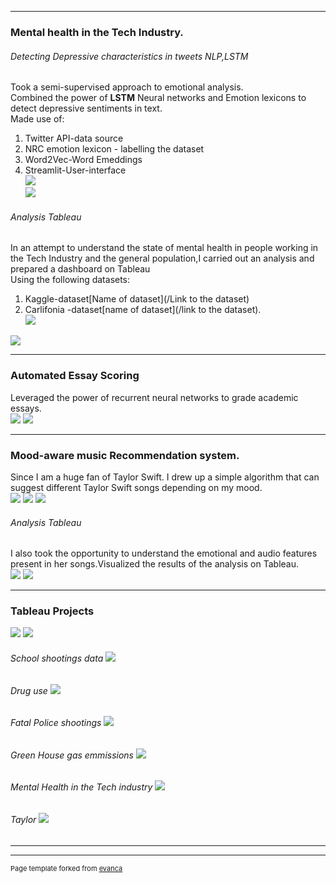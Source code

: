
---

### Mental health in the Tech Industry.

###### Detecting Depressive characteristics in tweets NLP,LSTM
Took a semi-supervised approach to emotional analysis.<br>
Combined the power of **LSTM** Neural networks and Emotion lexicons to detect depressive sentiments in text.<br>
Made use of:
1. Twitter API-data source
2. NRC emotion lexicon - labelling the dataset
3. Word2Vec-Word Emeddings
4. Streamlit-User-interface <br>
[![](https://img.shields.io/badge/colab-Run%20colab%20notebook-orange)](link-to-our-project) <br>
[![](https://img.shields.io/badge/streamlit-View%20App-red)](Link-to-app)

###### Analysis Tableau
In an attempt to understand the state of mental health in people working in the Tech Industry and the general population,I carried out an analysis and prepared a dashboard on Tableau<br>
Using the following datasets:
1. Kaggle-dataset[Name of dataset](/Link to the dataset)
2. Carlifonia -dataset[name of dataset](/link to the dataset).<br> 
[![](https://img.shields.io/badge/Tableau-Dashboard-blue)](/Link-to-app)
<img src="images/mh-image.jpg? raw=true"/>


---
### Automated Essay Scoring
Leveraged the power of recurrent neural networks to grade academic essays.<br>
[![](https://img.shields.io/badge/Github-View%20Code-lightgrey)](link-to-our-project)
<img src="images/dummy_thumbnail.jpg?raw=true"/>

---
### Mood-aware music Recommendation system.
Since I am a huge fan of Taylor Swift. I drew up a simple algorithm that can suggest different Taylor Swift songs depending on my mood.<br>
[![](https://img.shields.io/badge/colab-Run%20colab%20notebook-orange)](link-to-our-project)
[![](https://img.shields.io/badge/Github-View%20Code-lightgrey)](link-to-our-project)
<img src="images/dummy_thumbnail.jpg?raw=true"/>


###### Analysis Tableau
I also took the opportunity to understand the emotional and audio features present in her songs.Visualized the results of the analysis on Tableau.<br>
[![](https://img.shields.io/badge/Tableau-Dashboard-blue)](/Link-to-app)
<img src="images/dummy_thumbnail.jpg?raw=true"/>

---

#### 
### Tableau Projects
[![](https://img.shields.io/badge/Tableau-Dashboard-blue)](/Link-to-app)
<img src="images/dummy_thumbnail.jpg?raw=true"/>

###### School shootings data <img src="images/dummy_thumbnail.jpg?raw=true"/>

###### Drug use <img src="images/dummy_thumbnail.jpg?raw=true"/>

###### Fatal Police shootings <img src="images/dummy_thumbnail.jpg?raw=true"/>

###### Green House gas emmissions <img src="images/dummy_thumbnail.jpg?raw=true"/>

###### Mental Health in the Tech industry <img src="images/dummy_thumbnail.jpg?raw=true"/>

###### Taylor <img src="images/dummy_thumbnail.jpg?raw=true"/>
---




---
<p style="font-size:11px">Page template forked from <a href="https://github.com/evanca/quick-portfolio">evanca</a></p>
<!-- Remove above link if you don't want to attibute -->
